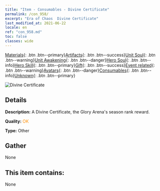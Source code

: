 ```yaml
---
title: "Item - Consumables - Divine Certificate"
permalink: /con_958/
excerpt: "Era of Chaos  Divine Certificate"
last_modified_at: 2021-06-22
locale: en
ref: "con_958.md"
toc: false
classes: wide
---
```

 [Materials](/Items/){: .btn .btn--primary}[Artifacts](/Items/Artifacts/){: .btn .btn--success}[Unit Soul](/Items/UnitSoul/){: .btn .btn--warning}[Unit Awakening](/Items/UnitAwakening/){: .btn .btn--danger}[Hero Soul](/Items/HeroSoul/){: .btn .btn--info}[Hero Skill](/Items/HeroSkill/){: .btn .btn--primary}[Gift](/Items/Gift/){: .btn .btn--success}[Event related](/Items/Events/){: .btn .btn--warning}[Avatars](/Items/Avatars/){: .btn .btn--danger}[Consumables](/Items/Consumables/){: .btn .btn--info}[Unknown](/Items/Unknown/){: .btn .btn--primary}

 ![Divine Certificate](/images/t/i_40053.png)

## Details
 **Description:** A Divine Certificate, the Glory Arena's season rank reward.

 **Quality:** <span style="color: #FF8C00">OK</span>

 **Type:** Other

## Gather

  None

## This item contains:

  None

